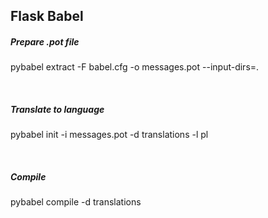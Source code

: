 ## Flask Babel

##### Prepare .pot file
pybabel extract -F babel.cfg -o messages.pot --input-dirs=.

<br>

##### Translate to language
pybabel init -i messages.pot -d translations -l pl

<br>

##### Compile
pybabel compile -d translations
